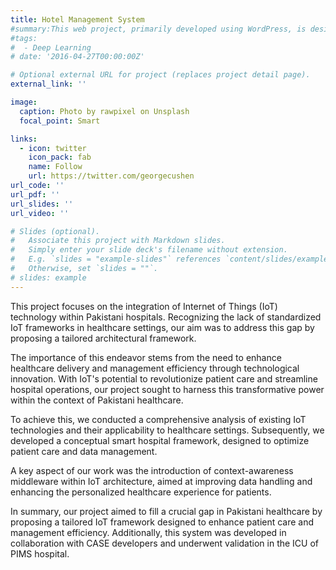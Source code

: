 ```yaml
---
title: Hotel Management System
#summary:This web project, primarily developed using WordPress, is designed to streamline and enhance hotel management operations.
#tags:
#  - Deep Learning
# date: '2016-04-27T00:00:00Z'

# Optional external URL for project (replaces project detail page).
external_link: ''

image:
  caption: Photo by rawpixel on Unsplash
  focal_point: Smart

links:
  - icon: twitter
    icon_pack: fab
    name: Follow
    url: https://twitter.com/georgecushen
url_code: ''
url_pdf: ''
url_slides: ''
url_video: ''

# Slides (optional).
#   Associate this project with Markdown slides.
#   Simply enter your slide deck's filename without extension.
#   E.g. `slides = "example-slides"` references `content/slides/example-slides.md`.
#   Otherwise, set `slides = ""`.
# slides: example
---
```


This project focuses on the integration of Internet of Things (IoT) technology within Pakistani hospitals. Recognizing the lack of standardized IoT frameworks in healthcare settings, our aim was to address this gap by proposing a tailored architectural framework.

The importance of this endeavor stems from the need to enhance healthcare delivery and management efficiency through technological innovation. With IoT's potential to revolutionize patient care and streamline hospital operations, our project sought to harness this transformative power within the context of Pakistani healthcare.

To achieve this, we conducted a comprehensive analysis of existing IoT technologies and their applicability to healthcare settings. Subsequently, we developed a conceptual smart hospital framework, designed to optimize patient care and data management.

A key aspect of our work was the introduction of context-awareness middleware within IoT architecture, aimed at improving data handling and enhancing the personalized healthcare experience for patients.

In summary, our project aimed to fill a crucial gap in Pakistani healthcare by proposing a tailored IoT framework designed to enhance patient care and management efficiency. Additionally, this system was developed in collaboration with CASE developers and underwent validation in the ICU of PIMS hospital.
